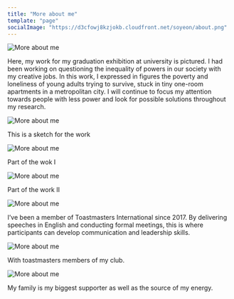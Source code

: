 ```yaml
---
title: "More about me"
template: "page"
socialImage: "https://d3cfowj8kzjokb.cloudfront.net/soyeon/about.png"
---
```


![More about me](https://d3cfowj8kzjokb.cloudfront.net/soyeon/1_more_about_me.jpg)

Here, my work for my graduation exhibition at university is pictured. I had been working on questioning the inequality of powers in our society with my creative jobs. In this work, I expressed in figures the poverty and loneliness of young adults trying to survive, stuck in tiny one-room apartments in a metropolitan city. I will continue to focus my attention towards people with less power and look for possible solutions throughout my research.

![More about me](https://d3cfowj8kzjokb.cloudfront.net/soyeon/2_more_about_me.jpg)

This is a sketch for the work 

![More about me](https://d3cfowj8kzjokb.cloudfront.net/soyeon/3_more_about_me.jpg)

Part of the wok I

![More about me](https://d3cfowj8kzjokb.cloudfront.net/soyeon/4_more_about_me.jpg)

Part of the work II

![More about me](https://d3cfowj8kzjokb.cloudfront.net/soyeon/5_more_about_me.jpg)

I’ve been a member of Toastmasters International since 2017. By delivering speeches in English and conducting formal meetings, this is where participants can develop communication and leadership skills. 

![More about me](https://d3cfowj8kzjokb.cloudfront.net/soyeon/6_more_about_me.jpg)

With toastmasters members of my club. 

![More about me](https://d3cfowj8kzjokb.cloudfront.net/soyeon/7_more_about_me.jpg)

My family is my biggest supporter as well as the source of my energy. 
